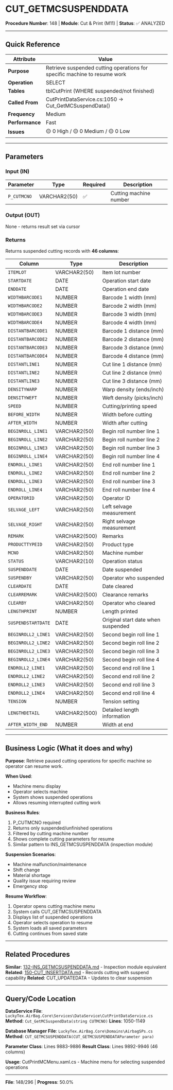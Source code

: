 # CUT_GETMCSUSPENDDATA

**Procedure Number**: 148 | **Module**: Cut & Print (M11) | **Status**: ✅ ANALYZED

---

## Quick Reference

| Attribute | Value |
|-----------|-------|
| **Purpose** | Retrieve suspended cutting operations for specific machine to resume work |
| **Operation** | SELECT |
| **Tables** | tblCutPrint (WHERE suspended/not finished) |
| **Called From** | CutPrintDataService.cs:1050 → Cut_GetMCSuspendData() |
| **Frequency** | Medium |
| **Performance** | Fast |
| **Issues** | 🟡 0 High / 🟡 0 Medium / 🟡 0 Low |

---

## Parameters

### Input (IN)

| Parameter | Type | Required | Description |
|-----------|------|----------|-------------|
| `P_CUTMCNO` | VARCHAR2(50) | ✅ | Cutting machine number |

### Output (OUT)

None - returns result set via cursor

### Returns

Returns suspended cutting records with **46 columns**:

| Column | Type | Description |
|--------|------|-------------|
| `ITEMLOT` | VARCHAR2(50) | Item lot number |
| `STARTDATE` | DATE | Operation start date |
| `ENDDATE` | DATE | Operation end date |
| `WIDTHBARCODE1` | NUMBER | Barcode 1 width (mm) |
| `WIDTHBARCODE2` | NUMBER | Barcode 2 width (mm) |
| `WIDTHBARCODE3` | NUMBER | Barcode 3 width (mm) |
| `WIDTHBARCODE4` | NUMBER | Barcode 4 width (mm) |
| `DISTANTBARCODE1` | NUMBER | Barcode 1 distance (mm) |
| `DISTANTBARCODE2` | NUMBER | Barcode 2 distance (mm) |
| `DISTANTBARCODE3` | NUMBER | Barcode 3 distance (mm) |
| `DISTANTBARCODE4` | NUMBER | Barcode 4 distance (mm) |
| `DISTANTLINE1` | NUMBER | Cut line 1 distance (mm) |
| `DISTANTLINE2` | NUMBER | Cut line 2 distance (mm) |
| `DISTANTLINE3` | NUMBER | Cut line 3 distance (mm) |
| `DENSITYWARP` | NUMBER | Warp density (ends/inch) |
| `DENSITYWEFT` | NUMBER | Weft density (picks/inch) |
| `SPEED` | NUMBER | Cutting/printing speed |
| `BEFORE_WIDTH` | NUMBER | Width before cutting |
| `AFTER_WIDTH` | NUMBER | Width after cutting |
| `BEGINROLL_LINE1` | VARCHAR2(50) | Begin roll number line 1 |
| `BEGINROLL_LINE2` | VARCHAR2(50) | Begin roll number line 2 |
| `BEGINROLL_LINE3` | VARCHAR2(50) | Begin roll number line 3 |
| `BEGINROLL_LINE4` | VARCHAR2(50) | Begin roll number line 4 |
| `ENDROLL_LINE1` | VARCHAR2(50) | End roll number line 1 |
| `ENDROLL_LINE2` | VARCHAR2(50) | End roll number line 2 |
| `ENDROLL_LINE3` | VARCHAR2(50) | End roll number line 3 |
| `ENDROLL_LINE4` | VARCHAR2(50) | End roll number line 4 |
| `OPERATORID` | VARCHAR2(50) | Operator ID |
| `SELVAGE_LEFT` | VARCHAR2(50) | Left selvage measurement |
| `SELVAGE_RIGHT` | VARCHAR2(50) | Right selvage measurement |
| `REMARK` | VARCHAR2(500) | Remarks |
| `PRODUCTTYPEID` | VARCHAR2(50) | Product type |
| `MCNO` | VARCHAR2(50) | Machine number |
| `STATUS` | VARCHAR2(10) | Operation status |
| `SUSPENDDATE` | DATE | Date suspended |
| `SUSPENDBY` | VARCHAR2(50) | Operator who suspended |
| `CLEARDATE` | DATE | Date cleared |
| `CLEARREMARK` | VARCHAR2(500) | Clearance remarks |
| `CLEARBY` | VARCHAR2(50) | Operator who cleared |
| `LENGTHPRINT` | NUMBER | Length printed |
| `SUSPENDSTARTDATE` | DATE | Original start date when suspended |
| `BEGINROLL2_LINE1` | VARCHAR2(50) | Second begin roll line 1 |
| `BEGINROLL2_LINE2` | VARCHAR2(50) | Second begin roll line 2 |
| `BEGINROLL2_LINE3` | VARCHAR2(50) | Second begin roll line 3 |
| `BEGINROLL2_LINE4` | VARCHAR2(50) | Second begin roll line 4 |
| `ENDROLL2_LINE1` | VARCHAR2(50) | Second end roll line 1 |
| `ENDROLL2_LINE2` | VARCHAR2(50) | Second end roll line 2 |
| `ENDROLL2_LINE3` | VARCHAR2(50) | Second end roll line 3 |
| `ENDROLL2_LINE4` | VARCHAR2(50) | Second end roll line 4 |
| `TENSION` | NUMBER | Tension setting |
| `LENGTHDETAIL` | VARCHAR2(500) | Detailed length information |
| `AFTER_WIDTH_END` | NUMBER | Width at end |

---

## Business Logic (What it does and why)

**Purpose**: Retrieve paused cutting operations for specific machine so operator can resume work.

**When Used**:
- Machine menu display
- Operator selects machine
- System shows suspended operations
- Allows resuming interrupted cutting work

**Business Rules**:
1. P_CUTMCNO required
2. Returns only suspended/unfinished operations
3. Filtered by cutting machine number
4. Shows complete cutting parameters for resume
5. Similar pattern to INS_GETMCSUSPENDDATA (inspection module)

**Suspension Scenarios**:
- Machine malfunction/maintenance
- Shift change
- Material shortage
- Quality issue requiring review
- Emergency stop

**Resume Workflow**:
1. Operator opens cutting machine menu
2. System calls CUT_GETMCSUSPENDDATA
3. Displays list of suspended operations
4. Operator selects operation to resume
5. System loads all saved parameters
6. Cutting continues from saved state

---

## Related Procedures

**Similar**: [132-INS_GETMCSUSPENDDATA.md](../08_Inspection/132-INS_GETMCSUSPENDDATA.md) - Inspection module equivalent
**Related**: [150-CUT_INSERTDATA.md](./150-CUT_INSERTDATA.md) - Records cutting with suspend capability
**Related**: CUT_UPDATEDATA - Updates to clear suspension

---

## Query/Code Location

**DataService File**: `LuckyTex.AirBag.Core\Services\DataService\CutPrintDataService.cs`
**Method**: `Cut_GetMCSuspendData(string CUTMCNO)`
**Lines**: 1050-1149

**Database Manager File**: `LuckyTex.AirBag.Core\Domains\AirbagSPs.cs`
**Method**: `CUT_GETMCSUSPENDDATA(CUT_GETMCSUSPENDDATAParameter para)`

**Parameter Class**: Lines 9883-9886
**Result Class**: Lines 9892-9946 (46 columns)

**Usage**: CutPrintMCMenu.xaml.cs - Machine menu for selecting suspended operations

---

**File**: 148/296 | **Progress**: 50.0%
